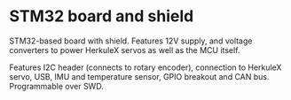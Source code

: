 # STM32 board and shield

STM32-based board with shield. Features 12V supply, and voltage converters to power HerkuleX servos as well as the MCU itself. 

Features I2C header (connects to rotary encoder), connection to HerkuleX servo, USB, IMU and temperature sensor, GPIO breakout and CAN bus. Programmable over SWD. 
